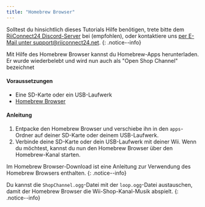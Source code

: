 ```yaml
---
title: "Homebrew Browser"
---
```


Solltest du hinsichtlich dieses Tutorials Hilfe benötigen, trete bitte dem [RiiConnect24 Discord-Server](https://discord.gg/b4Y7jfD) bei (empfohlen), oder kontaktiere uns [per E-Mail unter support@riiconnect24.net](mailto:support@riiconnect24.net).
{: .notice--info}

Mit Hilfe des Homebrew Browser kannst du Homebrew-Apps herunterladen. Er wurde wiederbelebt und wird nun auch als "Open Shop Channel" bezeichnet

#### Voraussetzungen
* Eine SD-Karte oder ein USB-Laufwerk
* [Homebrew Browser](/assets/files/homebrew_browser_v0.3.9e.zip)

#### Anleitung

1. Entpacke den Homebrew Browser und verschiebe ihn in den `apps`-Ordner auf deiner SD-Karte oder deinem USB-Laufwerk.
2. Verbinde deine SD-Karte oder dein USB-Laufwerk mit deiner Wii. Wenn du möchtest, kannst du nun den Homebrew Browser über den Homebrew-Kanal starten.

Im Homebrew Browser-Download ist eine Anleitung zur Verwendung des Homebrew Browsers enthalten.
{: .notice--info}

Du kannst die `ShopChannel.ogg`-Datei mit der `loop.ogg`-Datei austauschen, damit der Homebrew Browser die Wii-Shop-Kanal-Musik abspielt.
{: .notice--info}
